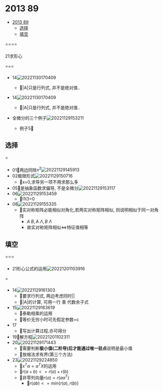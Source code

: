 # 2013 89

- [2013 89](#2013-89)
  - [选择](#选择)
  - [填空](#填空)

⭐⭐⭐⭐

21求形心

⭐=⭐

- 14![20221130170409](https://raw.githubusercontent.com/Logible/Image/main/note_image/20221130170409.png)
  - 💚|A|只是行列式, 并不是绝对值..

- 14![20221130170409](https://raw.githubusercontent.com/Logible/Image/main/note_image/20221130170409.png)
  - 💚|A|只是行列式, 并不是绝对值..
- 全微分的三个例子![20221129153211](https://raw.githubusercontent.com/Logible/Image/main/note_image/20221129153211.png)
  - 例子5💚

## 选择

⭐

- 01💚两边同除$x^2$![20221129145913](https://raw.githubusercontent.com/Logible/Image/main/note_image/20221129145913.png)
- 02极限形式![20221129150716](https://raw.githubusercontent.com/Logible/Image/main/note_image/20221129150716.png)
  - 💚x=0,求导另一项不用求那么多
- 05💚是抽象函数求偏导, 不是全微分![20221129153117](https://raw.githubusercontent.com/Logible/Image/main/note_image/20221129153117.png)
- 06![20221129153459](https://raw.githubusercontent.com/Logible/Image/main/note_image/20221129153459.png)
  - 💚I1I3=0
- 08![20221129155335](https://raw.githubusercontent.com/Logible/Image/main/note_image/20221129155335.png)
  - 💚实对称矩阵必能相似对角化,若两实对称矩阵相似, 则说明相似于同一对角阵
    - $A~B,A~ \Lambda,B~ \Lambda$
    - 故实对称矩阵相似<=>特征值相等

## 填空

⭐⭐⭐

- 21形心公式的运用![20221201103916](https://raw.githubusercontent.com/Logible/Image/main/note_image/20221201103916.png)

⭐

- 14![20221129161303](https://raw.githubusercontent.com/Logible/Image/main/note_image/20221129161303.png)
  - 💚要求行列式, 两边考虑同时||
  - 💚|A|的计算, 可用一行 乘 代数余子式
- 15![20221129163619](https://raw.githubusercontent.com/Logible/Image/main/note_image/20221129163619.png)
  - 💚泰勒相乘的运用
  - 💚等价无穷小时可先假定参数=c
- 17
  - 💚写出计算过程,亦可得分
- 19💚解方程![20221201102311](https://raw.githubusercontent.com/Logible/Image/main/note_image/20221201102311.png)
- 20![20221129171443](https://raw.githubusercontent.com/Logible/Image/main/note_image/20221129171443.png)
  - 💚需要判断**极小值(二阶导)**后才能通过**唯一驻点**说明是最小值
  - 💚放缩法求有界(第三个方法)
- 23![20221129224850](https://raw.githubusercontent.com/Logible/Image/main/note_image/20221129224850.png)
  - 💚$x^T \alpha = \alpha^T X$的运用
  - 💚$r(a+b)<=r(a)+r(b)$
  - 💚非零列向量$r(a)=r(aa^T)$
    - 💚$r(ab)<=min\{r(a),r(b)\}$
